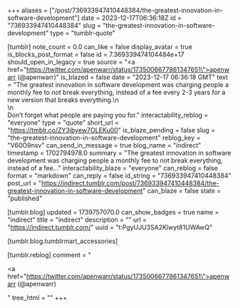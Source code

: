 +++
aliases = ["/post/736933947410448384/the-greatest-innovation-in-software-development"]
date = 2023-12-17T06:36:18Z
id = "736933947410448384"
slug = "the-greatest-innovation-in-software-development"
type = "tumblr-quote"

[tumblr]
note_count = 0.0
can_like = false
display_avatar = true
is_blocks_post_format = false
id = 7.369339474104484e+17
should_open_in_legacy = true
source = "<a href=\"https://twitter.com/apenwarr/status/1735006677861347651\">apenwarr (@apenwarr)</a>"
is_blazed = false
date = "2023-12-17 06:36:18 GMT"
text = "The greatest innovation in software development was charging people a monthly fee to <em>not</em> break everything, instead of a fee every 2-3 years for a new version that breaks everything.\n<br/>\n<br/>Don&rsquo;t forget what people are paying you for."
interactability_reblog = "everyone"
type = "quote"
short_url = "https://tmblr.co/ZY3jbyew7OLEKu00"
is_blaze_pending = false
slug = "the-greatest-innovation-in-software-development"
reblog_key = "V60O9nsv"
can_send_in_message = true
blog_name = "indirect"
timestamp = 1702794978.0
summary = "The greatest innovation in software development was charging people a monthly fee to not break everything, instead of a fee..."
interactability_blaze = "everyone"
can_reblog = false
format = "markdown"
can_reply = false
id_string = "736933947410448384"
post_url = "https://indirect.tumblr.com/post/736933947410448384/the-greatest-innovation-in-software-development"
can_blaze = false
state = "published"

[tumblr.blog]
updated = 1739757070.0
can_show_badges = true
name = "indirect"
title = "indirect"
description = ""
url = "https://indirect.tumblr.com/"
uuid = "t:PgyUJU3SA2Klwyt81UWAwQ"

[tumblr.blog.tumblrmart_accessories]

[tumblr.reblog]
comment = "<p><a href=\"https://twitter.com/apenwarr/status/1735006677861347651\">apenwarr (@apenwarr)</a></p>"
tree_html = ""
+++
